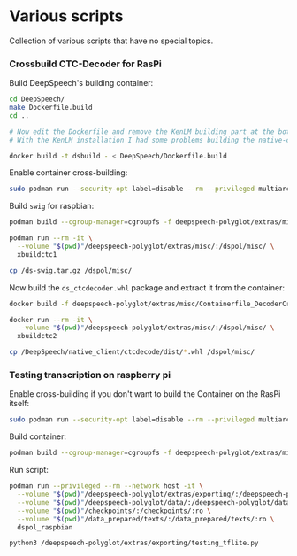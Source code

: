 # Various scripts

Collection of various scripts that have no special topics.

### Crossbuild CTC-Decoder for RasPi

Build DeepSpeech's building container:

```bash
cd DeepSpeech/
make Dockerfile.build
cd ..

# Now edit the Dockerfile and remove the KenLM building part at the bottom
# With the KenLM installation I had some problems building the native-client again

docker build -t dsbuild - < DeepSpeech/Dockerfile.build
```

Enable container cross-building:

```bash
sudo podman run --security-opt label=disable --rm --privileged multiarch/qemu-user-static --reset -p yes
```

Build `swig` for raspbian:

```bash
podman build --cgroup-manager=cgroupfs -f deepspeech-polyglot/extras/misc/Containerfile_DecoderCrossbuild1 -t xbuildctc1

podman run --rm -it \
  --volume "$(pwd)"/deepspeech-polyglot/extras/misc/:/dspol/misc/ \
  xbuildctc1

cp /ds-swig.tar.gz /dspol/misc/
```

Now build the `ds_ctcdecoder.whl` package and extract it from the container:

```bash
docker build -f deepspeech-polyglot/extras/misc/Containerfile_DecoderCrossbuild2 -t xbuildctc2 deepspeech-polyglot/extras/misc/

docker run --rm -it \
  --volume "$(pwd)"/deepspeech-polyglot/extras/misc/:/dspol/misc/ \
  xbuildctc2

cp /DeepSpeech/native_client/ctcdecode/dist/*.whl /dspol/misc/
```

### Testing transcription on raspberry pi

Enable cross-building if you don't want to build the Container on the RasPi itself:

```bash
sudo podman run --security-opt label=disable --rm --privileged multiarch/qemu-user-static --reset -p yes
```

Build container:

```bash
podman build --cgroup-manager=cgroupfs -f deepspeech-polyglot/extras/misc/Containerfile_Raspbian -t dspol_raspbian
```

Run script:

```bash
podman run --privileged --rm --network host -it \
  --volume "$(pwd)"/deepspeech-polyglot/extras/exporting/:/deepspeech-polyglot/extras/exporting/:ro \
  --volume "$(pwd)"/deepspeech-polyglot/data/:/deepspeech-polyglot/data/:ro \
  --volume "$(pwd)"/checkpoints/:/checkpoints/:ro \
  --volume "$(pwd)"/data_prepared/texts/:/data_prepared/texts/:ro \
  dspol_raspbian

python3 /deepspeech-polyglot/extras/exporting/testing_tflite.py
```
